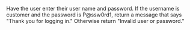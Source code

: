 Have the user enter their user name and password. If the username is customer and the password is P@ssw0rd1, return a message that says "Thank you for logging in." Otherwise return "Invalid user or password."